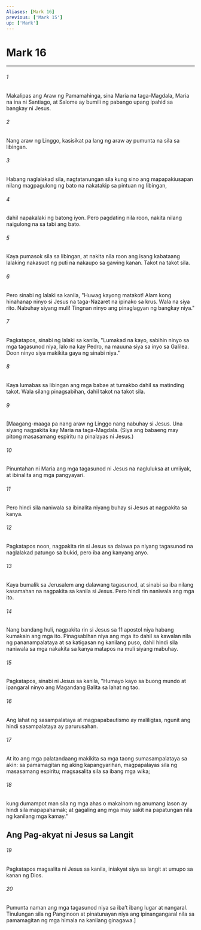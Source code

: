 ```yaml
---
Aliases: [Mark 16]
previous: ['Mark 15']
up: ['Mark']
---
```

# Mark 16

***


###### 1 


Makalipas ang Araw ng Pamamahinga, sina Maria na taga-Magdala, Maria na ina ni Santiago, at Salome ay bumili ng pabango upang ipahid sa bangkay ni Jesus. 


###### 2 


Nang araw ng Linggo, kasisikat pa lang ng araw ay pumunta na sila sa libingan. 


###### 3 


Habang naglalakad sila, nagtatanungan sila kung sino ang mapapakiusapan nilang magpagulong ng bato na nakatakip sa pintuan ng libingan, 


###### 4 


dahil napakalaki ng batong iyon. Pero pagdating nila roon, nakita nilang naigulong na sa tabi ang bato. 


###### 5 


Kaya pumasok sila sa libingan, at nakita nila roon ang isang kabataang lalaking nakasuot ng puti na nakaupo sa gawing kanan. Takot na takot sila. 


###### 6 


Pero sinabi ng lalaki sa kanila, "Huwag kayong matakot! Alam kong hinahanap ninyo si Jesus na taga-Nazaret na ipinako sa krus. Wala na siya rito. Nabuhay siyang muli! Tingnan ninyo ang pinaglagyan ng bangkay niya." 


###### 7 


Pagkatapos, sinabi ng lalaki sa kanila, "Lumakad na kayo, sabihin ninyo sa mga tagasunod niya, lalo na kay Pedro, na mauuna siya sa inyo sa Galilea. Doon ninyo siya makikita gaya ng sinabi niya." 


###### 8 


Kaya lumabas sa libingan ang mga babae at tumakbo dahil sa matinding takot. Wala silang pinagsabihan, dahil takot na takot sila. 


###### 9 


[Maagang-maaga pa nang araw ng Linggo nang nabuhay si Jesus. Una siyang nagpakita kay Maria na taga-Magdala. (Siya ang babaeng may pitong masasamang espiritu na pinalayas ni Jesus.) 


###### 10 


Pinuntahan ni Maria ang mga tagasunod ni Jesus na nagluluksa at umiiyak, at ibinalita ang mga pangyayari. 


###### 11 


Pero hindi sila naniwala sa ibinalita niyang buhay si Jesus at nagpakita sa kanya. 


###### 12 


Pagkatapos noon, nagpakita rin si Jesus sa dalawa pa niyang tagasunod na naglalakad patungo sa bukid, pero iba ang kanyang anyo. 


###### 13 


Kaya bumalik sa Jerusalem ang dalawang tagasunod, at sinabi sa iba nilang kasamahan na nagpakita sa kanila si Jesus. Pero hindi rin naniwala ang mga ito. 


###### 14 


Nang bandang huli, nagpakita rin si Jesus sa 11 apostol niya habang kumakain ang mga ito. Pinagsabihan niya ang mga ito dahil sa kawalan nila ng pananampalataya at sa katigasan ng kanilang puso, dahil hindi sila naniwala sa mga nakakita sa kanya matapos na muli siyang mabuhay. 


###### 15 


Pagkatapos, sinabi ni Jesus sa kanila, "Humayo kayo sa buong mundo at ipangaral ninyo ang Magandang Balita sa lahat ng tao. 


###### 16 


Ang lahat ng sasampalataya at magpapabautismo ay maliligtas, ngunit ang hindi sasampalataya ay parurusahan. 


###### 17 


At ito ang mga palatandaang makikita sa mga taong sumasampalataya sa akin: sa pamamagitan ng aking kapangyarihan, magpapalayas sila ng masasamang espiritu; magsasalita sila sa ibang mga wika; 


###### 18 


kung dumampot man sila ng mga ahas o makainom ng anumang lason ay hindi sila mapapahamak; at gagaling ang mga may sakit na papatungan nila ng kanilang mga kamay." 

## Ang Pag-akyat ni Jesus sa Langit 


###### 19 


Pagkatapos magsalita ni Jesus sa kanila, iniakyat siya sa langit at umupo sa kanan ng Dios. 


###### 20 


Pumunta naman ang mga tagasunod niya sa ibaʼt ibang lugar at nangaral. Tinulungan sila ng Panginoon at pinatunayan niya ang ipinangangaral nila sa pamamagitan ng mga himala na kanilang ginagawa.]

